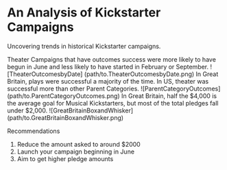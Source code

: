 # An Analysis of Kickstarter Campaigns
Uncovering trends in historical Kickstarter campaigns. 

Theater Campaigns that have outcomes success were more likely to have begun in June and less likely to have started in February or September. 
![TheaterOutcomesbyDate] (path/to.TheaterOutcomesbyDate.png)
In Great Britain, plays were successful a majority of the time. 
In US, theater was successful more than other Parent Categories.
![ParentCategoryOutcomes] (path/to.ParentCategoryOutcomes.png)
In Great Britain, half the $4,000 is the average goal for Musical Kickstarters, but most of the total pledges fall under $2,000.
![GreatBritainBoxandWhisker] (path/to.GreatBritainBoxandWhisker.png)

Recommendations
1. Reduce the amount asked to around $2000
2. Launch your campaign beginning in June
3. Aim to get higher pledge amounts
